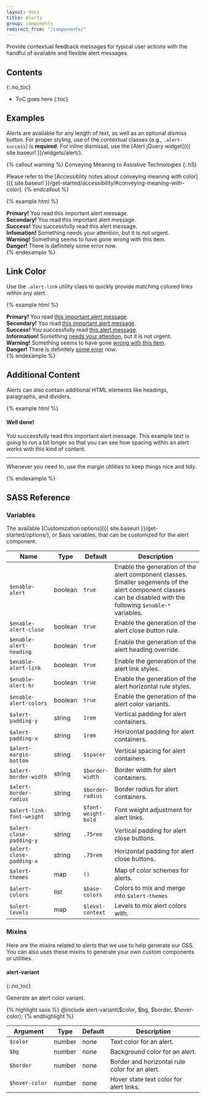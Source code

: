 ```yaml
---
layout: docs
title: Alerts
group: components
redirect_from: "/components/"
---
```


Provide contextual feedback messages for typical user actions with the handful of available and flexible alert messages.

## Contents
{:.no_toc}

* ToC goes here
{:toc}

## Examples

Alerts are available for any length of text, as well as an optional dismiss button. For proper styling, use of the contextual classes (e.g., `.alert-success`) is **required**. For inline dismissal, use the [Alert jQuery widget]({{ site.baseurl }}/widgets/alert/).

{% callout warning %}
Conveying Meaning to Assistive Technologies
{:.h5}

Please refer to the [Accessiblity notes about conveying meaning with color]({{ site.baseurl }}/get-started/accessibility/#conveying-meaning-with-color).
{% endcallout %}

{% example html %}
<div class="alert alert-primary" role="alert">
  <strong>Primary!</strong> You read this important alert message.
</div>
<div class="alert alert-secondary" role="alert">
  <strong>Secondary!</strong> You read this important alert message.
</div>
<div class="alert alert-success" role="alert">
  <strong>Success!</strong> You successfully read this alert message.
</div>
<div class="alert alert-info" role="alert">
  <strong>Infomation!</strong> Something needs your attention, but it is not urgent.
</div>
<div class="alert alert-warning" role="alert">
  <strong>Warning!</strong> Something seems to have gone wrong with this item.
</div>
<div class="alert alert-danger" role="alert">
  <strong>Danger!</strong> There is definitely some error now.
</div>
{% endexample %}

## Link Color

Use the `.alert-link` utility class to quickly provide matching colored links within any alert.

{% example html %}
<div class="alert alert-primary" role="alert">
  <strong>Primary!</strong> You read <a href="#" class="alert-link">this important alert message</a>.
</div>
<div class="alert alert-secondary" role="alert">
  <strong>Secondary!</strong> You read <a href="#" class="alert-link">this important alert message</a>.
</div>
<div class="alert alert-success" role="alert">
  <strong>Success!</strong> You successfully read <a href="#" class="alert-link">this alert message</a>.
</div>
<div class="alert alert-info" role="alert">
  <strong>Information!</strong> Something <a href="#" class="alert-link">needs your attention</a>, but it is not urgent.
</div>
<div class="alert alert-warning" role="alert">
  <strong>Warning!</strong> Something seems to have gone <a href="#" class="alert-link">wrong with this item</a>.
</div>
<div class="alert alert-danger" role="alert">
  <strong>Danger!</strong> There is definitely <a href="#" class="alert-link">some error</a> now.
</div>
{% endexample %}

## Additional Content

Alerts can also contain additional HTML elements like headings, paragraphs, and dividers.

{% example html %}
<div class="alert alert-success" role="alert">
  <h4 class="alert-heading">Well done!</h4>
  <p>You successfully read this important alert message. This example text is going to run a bit longer so that you can see how spacing within an alert works with this kind of content.</p>
  <hr />
  <p class="mb-0">Whenever you need to, use the margin utilities to keep things nice and tidy.</p>
</div>
{% endexample %}

## SASS Reference

### Variables

The available [Customization options]({{ site.baseurl }}/get-started/options/), or Sass variables, that can be customized for the alert component.

<div class="table-scroll">
    <table class="table table-bordered table-striped">
        <thead>
            <tr>
                <th style="width: 100px;">Name</th>
                <th style="width: 50px;">Type</th>
                <th style="width: 50px;">Default</th>
                <th>Description</th>
            </tr>
        </thead>
        <tbody>
            <tr>
                <td><code>$enable-alert</code></td>
                <td>boolean</td>
                <td><code>true</code></td>
                <td>
                    Enable the generation of the alert component classes.
                    Smaller segements of the alert component classes can be disabled with the following <code>$enable-*</code> variables.
                </td>
            </tr>
            <tr>
                <td><code>$enable-alert-close</code></td>
                <td>boolean</td>
                <td><code>true</code></td>
                <td>
                    Enable the generation of the alert close button rule.
                </td>
            </tr>
            <tr>
                <td><code>$enable-alert-heading</code></td>
                <td>boolean</td>
                <td><code>true</code></td>
                <td>
                    Enable the generation of the alert heading override.
                </td>
            </tr>
            <tr>
                <td><code>$enable-alert-link</code></td>
                <td>boolean</td>
                <td><code>true</code></td>
                <td>
                    Enable the generation of the alert link styles.
                </td>
            </tr>
            <tr>
                <td><code>$enable-alert-hr</code></td>
                <td>boolean</td>
                <td><code>true</code></td>
                <td>
                    Enable the generation of the alert horizontal rule styles.
                </td>
            </tr>
            <tr>
                <td><code>$enable-alert-colors</code></td>
                <td>boolean</td>
                <td><code>true</code></td>
                <td>
                    Enable the generation of the alert color variants.
                </td>
            </tr>
            <tr>
                <td><code>$alert-padding-y</code></td>
                <td>string</td>
                <td><code>1rem</code></td>
                <td>
                    Vertical padding for alert containers.
                </td>
            </tr>
            <tr>
                <td><code>$alert-padding-x</code></td>
                <td>string</td>
                <td><code>1rem</code></td>
                <td>
                    Horizontal padding for alert containers.
                </td>
            </tr>
            <tr>
                <td><code>$alert-margin-bottom</code></td>
                <td>string</td>
                <td><code>$spacer</code></td>
                <td>
                    Vertical spacing for alert containers.
                </td>
            </tr>
            <tr>
                <td><code>$alert-border-width</code></td>
                <td>string</td>
                <td><code>$border-width</code></td>
                <td>
                    Border width for alert containers.
                </td>
            </tr>
            <tr>
                <td><code>$alert-border-radius</code></td>
                <td>string</td>
                <td><code>$border-radius</code></td>
                <td>
                    Border radius for alert containers.
                </td>
            </tr>
            <tr>
                <td><code>$alert-link-font-weight</code></td>
                <td>string</td>
                <td><code>$font-weight-bold</code></td>
                <td>
                    Font weight adjustment for alert links.
                </td>
            </tr>
            <tr>
                <td><code>$alert-close-padding-y</code></td>
                <td>string</td>
                <td><code>.75rem</code></td>
                <td>
                    Vertical padding for alert close buttons.
                </td>
            </tr>
            <tr>
                <td><code>$alert-close-padding-x</code></td>
                <td>string</td>
                <td><code>.75rem</code></td>
                <td>
                    Horizontal padding for alert close buttons.
                </td>
            </tr>
            <tr>
                <td><code>$alert-themes</code></td>
                <td>map</td>
                <td><code>()</code></td>
                <td>
                    Map of color schemes for alerts.
                </td>
            </tr>
            <tr>
                <td><code>$alert-colors</code></td>
                <td>list</td>
                <td><code>$base-colors</code></td>
                <td>
                    Colors to mix and merge into <code>$alert-themes</code>
                </td>
            </tr>
            <tr>
                <td><code>$alert-levels</code></td>
                <td>map</td>
                <td><code>$level-context</code></td>
                <td>
                    Levels to mix alert colors with.
                </td>
            </tr>
        </tbody>
    </table>
</div>

### Mixins

Here are the mixins related to alerts that we use to help generate our CSS. You can also uses these mixins to generate your own custom components or utilities.

#### alert-variant
{:.no_toc}

Generate an alert color variant.

{% highlight sass %}
@include alert-variant($color, $bg, $border, $hover-color);
{% endhighlight %}

<div class="table-scroll">
    <table class="table table-bordered table-striped">
        <thead>
            <tr>
                <th style="width: 100px;">Argument</th>
                <th style="width: 50px;">Type</th>
                <th style="width: 50px;">Default</th>
                <th>Description</th>
            </tr>
        </thead>
        <tbody>
            <tr>
                <td><code>$color</code></td>
                <td>number</td>
                <td>none</td>
                <td>
                    Text color for an alert.
                </td>
            </tr>
            <tr>
                <td><code>$bg</code></td>
                <td>number</td>
                <td>none</td>
                <td>
                    Background color for an alert.
                </td>
            </tr>
            <tr>
                <td><code>$border</code></td>
                <td>number</td>
                <td>none</td>
                <td>
                    Border and horizontal rule color for an alert.
                </td>
            </tr>
            <tr>
                <td><code>$hover-color</code></td>
                <td>number</td>
                <td>none</td>
                <td>
                    Hover state text color for alert links.
                </td>
            </tr>
        </tbody>
    </table>
</div>
